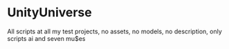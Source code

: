 # UnityUniverse
All scripts at all my test projects, no assets, no models, no description, only scripts ai and seven mu$es
